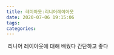 ```yaml
---
title: 레이아웃:리니어레이아웃
date: 2020-07-06 19:15:06
tags:
categories:
---
```


&nbsp;리니어 레이아웃에 대해 배웠다 간단하고 좋다
